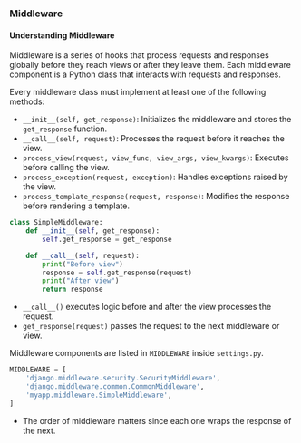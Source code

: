 ### Middleware  

#### Understanding Middleware  

Middleware is a series of hooks that process requests and responses globally before they reach views or after they leave them. Each middleware component is a Python class that interacts with requests and responses.  

Every middleware class must implement at least one of the following methods:  

- `__init__(self, get_response)`: Initializes the middleware and stores the `get_response` function.  
- `__call__(self, request)`: Processes the request before it reaches the view.  
- `process_view(request, view_func, view_args, view_kwargs)`: Executes before calling the view.  
- `process_exception(request, exception)`: Handles exceptions raised by the view.  
- `process_template_response(request, response)`: Modifies the response before rendering a template.  

```python
class SimpleMiddleware:
    def __init__(self, get_response):
        self.get_response = get_response

    def __call__(self, request):
        print("Before view")
        response = self.get_response(request)
        print("After view")
        return response
```

- `__call__()` executes logic before and after the view processes the request.  
- `get_response(request)` passes the request to the next middleware or view.  

Middleware components are listed in `MIDDLEWARE` inside `settings.py`.  

```python
MIDDLEWARE = [
    'django.middleware.security.SecurityMiddleware',
    'django.middleware.common.CommonMiddleware',
    'myapp.middleware.SimpleMiddleware',
]
```

- The order of middleware matters since each one wraps the response of the next.